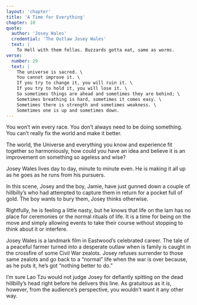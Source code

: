 ```yaml
---
layout: 'chapter'
title: 'A Time for Everything'
chapter: 10
quote:
  author: 'Josey Wales'
  credential: 'The Outlaw Josey Wales'
  text: |
    To Hell with them fellas. Buzzards gotta eat, same as worms.
verse:
  number: 29
  text: |
    The universe is sacred. \
    You cannot improve it. \
    If you try to change it, you will ruin it. \
    If you try to hold it, you will lose it. \
    So sometimes things are ahead and sometimes they are behind; \
    Sometimes breathing is hard, sometimes it comes easy. \
    Sometimes there is strength and sometimes weakness. \
    Sometimes one is up and sometimes down.
---
```


You won’t win every race. You don’t always need to be doing something.
You can’t really fix the world and make it better.

The world, the Universe and everything you know and experience
fit together so harmoniously,
how could you have an idea and believe it is an improvement
on something so ageless and wise?

Josey Wales lives day to day, minute to minute even.
He is making it all up as he goes as he runs from his pursuers.

In this scene, Josey and the boy, Jamie,
have just gunned down a couple of hillbilly’s who had attempted
to capture them in return for a pocket full of gold.
The boy wants to bury them, Josey thinks otherwise.

Rightfully, he is feeling a little nasty,
but he knows that life on the lam has no place for ceremonies or
the normal rituals of life.
It is a time for being on the move and simply allowing events to
take their course without stopping to think about it or interfere.

Josey Wales is a landmark film in Eastwood’s celebrated career.
The tale of a peaceful farmer turned into a desperate outlaw when is family
is caught in the crossfire of some Civil War zealots.
Josey refuses surrender to those same zealots and go back to a “normal”
life when the war is over because, as he puts it,
he’s got “nothing better to do.”

I’m sure Lao Tzu would not judge Josey for defiantly spitting on
the dead hillbilly’s head right before he delivers this line.
As gratuitous as it is, however, from the audience’s perspective,
you wouldn’t want it any other way.
